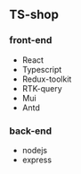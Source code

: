 ## TS-shop

### front-end

- React
- Typescript
- Redux-toolkit
- RTK-query
- Mui
- Antd

### back-end

- nodejs
- express
